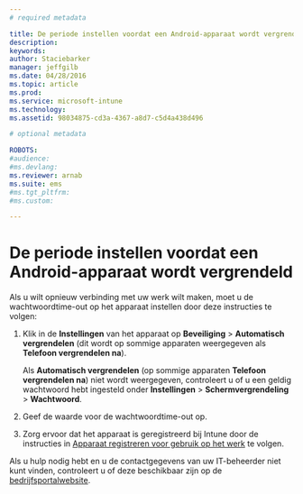 ```yaml
---
# required metadata

title: De periode instellen voordat een Android-apparaat wordt vergrendeld | Microsoft Intune
description:
keywords:
author: Staciebarker
manager: jeffgilb
ms.date: 04/28/2016
ms.topic: article
ms.prod:
ms.service: microsoft-intune
ms.technology:
ms.assetid: 98034875-cd3a-4367-a8d7-c5d4a438d496

# optional metadata

ROBOTS:
#audience:
#ms.devlang:
ms.reviewer: arnab
ms.suite: ems
#ms.tgt_pltfrm:
#ms.custom:

---
```


# De periode instellen voordat een Android-apparaat wordt vergrendeld
Als u wilt opnieuw verbinding met uw werk wilt maken, moet u de wachtwoordtime-out op het apparaat instellen door deze instructies te volgen:

1.  Klik in de **Instellingen** van het apparaat op **Beveiliging** &gt; **Automatisch vergrendelen** (dit wordt op sommige apparaten weergegeven als **Telefoon vergrendelen na**).

    Als **Automatisch vergrendelen** (op sommige apparaten **Telefoon vergrendelen na**) niet wordt weergegeven, controleert u of u een geldig wachtwoord hebt ingesteld onder **Instellingen** &gt; **Schermvergrendeling** &gt; **Wachtwoord**.

2.  Geef de waarde voor de wachtwoordtime-out op.

3.  Zorg ervoor dat het apparaat is geregistreerd bij Intune door de instructies in [Apparaat registreren voor gebruik op het werk](http://go.microsoft.com/fwlink/?LinkId=519071) te volgen.

Als u hulp nodig hebt en u de contactgegevens van uw IT-beheerder niet kunt vinden, controleert u of deze beschikbaar zijn op de [bedrijfsportalwebsite](http://portal.manage.microsoft.com).

<!--HONumber=Jun16_HO1-->


